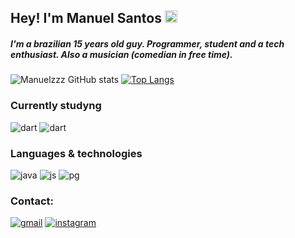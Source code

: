 ## Hey! I'm Manuel Santos <img src="https://media.giphy.com/media/hvRJCLFzcasrR4ia7z/giphy.gif" width="20px">
##### I'm a brazilian 15 years old guy. Programmer, student and a tech enthusiast. Also a musician (comedian in free time). 

![Manuelzzz GitHub stats](https://github-readme-stats-manuelzzz.vercel.app/api?username=manuelzzz&show_icons=true&theme=dark)
[![Top Langs](https://github-readme-stats.vercel.app/api/top-langs/?username=manuelzzz&layout=compact&theme=dark)](https://github.com/anuraghazra/github-readme-stats)

### Currently studyng
<div>
    <img alig='center' alt='dart' src=https://img.shields.io/badge/dart-%230175C2.svg?style=for-the-badge&logo=dart&logoColor=white>
    <img alig='center' alt='dart' src=https://img.shields.io/badge/Flutter-%2302569B.svg?style=for-the-badge&logo=Flutter&logoColor=white>
</div>


### Languages & technologies
<div>
    <img aling='center' alt='java' src='https://img.shields.io/badge/Java-ED8B00?style=for-the-badge&logo=java&logoColor=white'>
    <img alig='center' alt ='js' src='https://img.shields.io/badge/javascript-%23323330.svg?style=for-the-badge&logo=javascript&logoColor=%23F7DF1E'>
    <img alig='center' alt='pg' src='https://img.shields.io/badge/postgres-%23316192.svg?style=for-the-badge&logo=postgresql&logoColor=white'>
</div>

### Contact:
[![gmail](https://img.shields.io/badge/Gmail-D14836?style=for-the-badge&logo=gmail&logoColor=white)](mailto:manuel.santos.souza.23@gmail.com)
[![instagram](https://img.shields.io/badge/Instagram-E4405F?style=for-the-badge&logo=instagram&logoColor=white)](https://instagram.com/manel.rar)
